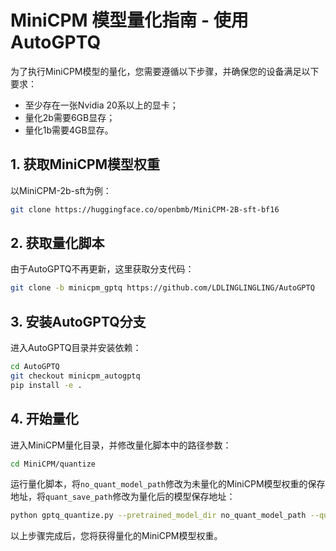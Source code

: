
# MiniCPM 模型量化指南 - 使用AutoGPTQ

为了执行MiniCPM模型的量化，您需要遵循以下步骤，并确保您的设备满足以下要求：
- 至少存在一张Nvidia 20系以上的显卡；
- 量化2b需要6GB显存；
- 量化1b需要4GB显存。

## 1. 获取MiniCPM模型权重

以MiniCPM-2b-sft为例：

```bash
git clone https://huggingface.co/openbmb/MiniCPM-2B-sft-bf16
```

## 2. 获取量化脚本

由于AutoGPTQ不再更新，这里获取分支代码：

```bash
git clone -b minicpm_gptq https://github.com/LDLINGLINGLING/AutoGPTQ
```

## 3. 安装AutoGPTQ分支

进入AutoGPTQ目录并安装依赖：

```bash
cd AutoGPTQ
git checkout minicpm_autogptq
pip install -e .
```

## 4. 开始量化

进入MiniCPM量化目录，并修改量化脚本中的路径参数：

```bash
cd MiniCPM/quantize
```

运行量化脚本，将`no_quant_model_path`修改为未量化的MiniCPM模型权重的保存地址，将`quant_save_path`修改为量化后的模型保存地址：

```bash
python gptq_quantize.py --pretrained_model_dir no_quant_model_path --quantized_model_dir quant_save_path --bits 4
```

以上步骤完成后，您将获得量化的MiniCPM模型权重。

